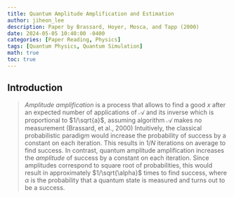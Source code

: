 ```yaml
---
title: Quantum Amplitude Amplification and Estimation
author: jiheon_lee
description: Paper by Brassard, Hoyer, Mosca, and Tapp (2000)
date: 2024-05-05 10:40:00 -0400
categories: [Paper Reading, Physics]
tags: [Quantum Physics, Quantum Simulation]
math: true
toc: true
---
```


## Introduction
> _Amplitude amplification_ is a process that allows to find a good $x$ after an expected number of applications of $\mathcal{A}$ and its inverse which is proportional to $1/\sqrt{a}$, assuming algorithm $\mathcal{A}$ makes no measurement (Brassard, et al., 2000)
Intuitively, the classical probabilistic paradigm would increase the probability of success by a constant on each iteration. This results in $1/N$ iterations on average to find success. In contrast, quantum amplitude amplification increases the _amplitude_ of success by a constant on each iteration. Since amplitudes correspond to square root of probabilities, this would result in approximately $1/\sqrt{\alpha}$ times to find success, where $\alpha$ is the probability that a quantum state is measured and turns out to be a success.

